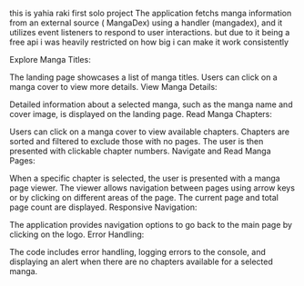 
this is yahia raki first solo project
The application  fetchs manga information from an external source ( MangaDex) using a handler (mangadex), and it utilizes event listeners to respond to user interactions.
but due to it being a free api i was heavily restricted on how big i can make it work consistently

Explore Manga Titles:

The landing page showcases a list of manga titles.
Users can click on a manga cover to view more details.
View Manga Details:

Detailed information about a selected manga, such as the manga name and cover image, is displayed on the landing page.
Read Manga Chapters:

Users can click on a manga cover to view available chapters.
Chapters are sorted and filtered to exclude those with no pages.
The user is then presented with clickable chapter numbers.
Navigate and Read Manga Pages:

When a specific chapter is selected, the user is presented with a manga page viewer.
The viewer allows navigation between pages using arrow keys or by clicking on different areas of the page.
The current page and total page count are displayed.
Responsive Navigation:

The application provides navigation options to go back to the main page by clicking on the logo.
Error Handling:

The code includes error handling, logging errors to the console, and displaying an alert when there are no chapters available for a selected manga.
